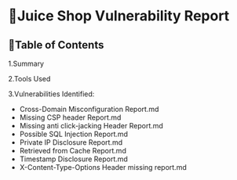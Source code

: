 # 📁Juice Shop Vulnerability Report

## 🧭Table of Contents
1.Summary

2.Tools Used

3.Vulnerabilities Identified:
- Cross-Domain Misconfiguration Report.md
- Missing CSP header Report.md
- Missing anti click-jacking Header Report.md
- Possible SQL Injection Report.md
- Private IP Disclosure Report.md
- Retrieved from Cache Report.md
- Timestamp Disclosure Report.md
- X-Content-Type-Options Header missing report.md
